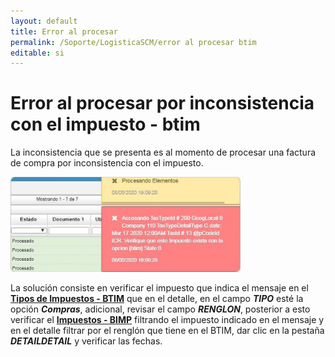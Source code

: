 ```yaml
---
layout: default
title: Error al procesar
permalink: /Soporte/LogisticaSCM/error al procesar btim
editable: si
---
```

# Error al procesar por inconsistencia con el impuesto - btim  

La inconsistencia que se presenta es al momento de procesar una factura de compra por inconsistencia con el impuesto.  

![](btim.png)  

La solución consiste en verificar el impuesto que indica el mensaje en el [**Tipos de Impuestos - BTIM**](http://docs.oasiscom.com/Operacion/common/bimpu/btim) que en el detalle, en el campo _**TIPO**_ esté la opción _**Compras**_, adicional, revisar el campo _**RENGLON**_, posterior a esto verificar el  [**Impuestos - BIMP**](http://docs.oasiscom.com/Operacion/common/bimpu/bimp) filtrando el impuesto indicado en el mensaje y en el detalle filtrar por el renglón que tiene en el BTIM, dar clic en la pestaña _**DETAILDETAIL**_ y verificar las fechas.  
